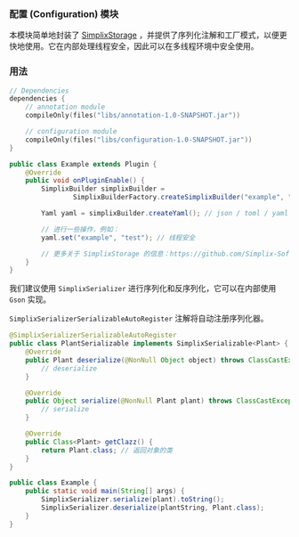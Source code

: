 ### 配置 (Configuration) 模块

本模块简单地封装了 [SimplixStorage](https://github.com/Simplix-Softworks/SimplixStorage)
，并提供了序列化注解和工厂模式，以便更快地使用。它在内部处理线程安全，因此可以在多线程环境中安全使用。

### 用法

```kotlin
// Dependencies
dependencies {
    // annotation module
    compileOnly(files("libs/annotation-1.0-SNAPSHOT.jar"))

    // configuration module
    compileOnly(files("libs/configuration-1.0-SNAPSHOT.jar"))
}
```

```java
public class Example extends Plugin {
    @Override
    public void onPluginEnable() {
        SimplixBuilder simplixBuilder =
                SimplixBuilderFactory.createSimplixBuilder("example", "D:/");

        Yaml yaml = simplixBuilder.createYaml(); // json / toml / yaml

        // 进行一些操作，例如：
        yaml.set("example", "test"); // 线程安全

        // 更多关于 SimplixStorage 的信息：https://github.com/Simplix-Softworks/SimplixStorage/wiki
    }
}
```

我们建议使用 `SimplixSerializer` 进行序列化和反序列化，它可以在内部使用 `Gson` 实现。

`SimplixSerializerSerializableAutoRegister` 注解将自动注册序列化器。

```java
@SimplixSerializerSerializableAutoRegister
public class PlantSerializable implements SimplixSerializable<Plant> {
    @Override
    public Plant deserialize(@NonNull Object object) throws ClassCastException {
        // deserialize
    }

    @Override
    public Object serialize(@NonNull Plant plant) throws ClassCastException {
        // serialize
    }

    @Override
    public Class<Plant> getClazz() {
        return Plant.class; // 返回对象的类
    }
}
```

```java
public class Example {
    public static void main(String[] args) {
        SimplixSerializer.serialize(plant).toString();
        SimplixSerializer.deserialize(plantString, Plant.class);
    }
}
```